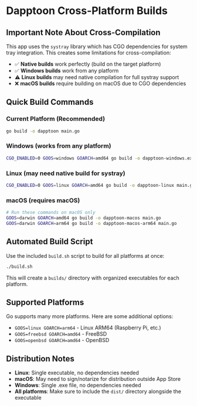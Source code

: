 # Dapptoon Cross-Platform Builds

## Important Note About Cross-Compilation

This app uses the `systray` library which has CGO dependencies for system tray integration. This creates some limitations for cross-compilation:

- ✅ **Native builds** work perfectly (build on the target platform)
- ✅ **Windows builds** work from any platform 
- ⚠️ **Linux builds** may need native compilation for full systray support
- ❌ **macOS builds** require building on macOS due to CGO dependencies

## Quick Build Commands

### Current Platform (Recommended)
```bash
go build -o dapptoon main.go
```

### Windows (works from any platform)
```bash
CGO_ENABLED=0 GOOS=windows GOARCH=amd64 go build -o dapptoon-windows.exe main.go
```

### Linux (may need native build for systray)
```bash
CGO_ENABLED=0 GOOS=linux GOARCH=amd64 go build -o dapptoon-linux main.go
```

### macOS (requires macOS)
```bash
# Run these commands on macOS only
GOOS=darwin GOARCH=amd64 go build -o dapptoon-macos main.go
GOOS=darwin GOARCH=arm64 go build -o dapptoon-macos-arm64 main.go
```

## Automated Build Script

Use the included `build.sh` script to build for all platforms at once:

```bash
./build.sh
```

This will create a `builds/` directory with organized executables for each platform.

## Supported Platforms

Go supports many more platforms. Here are some additional options:

- `GOOS=linux GOARCH=arm64` - Linux ARM64 (Raspberry Pi, etc.)
- `GOOS=freebsd GOARCH=amd64` - FreeBSD
- `GOOS=openbsd GOARCH=amd64` - OpenBSD

## Distribution Notes

- **Linux**: Single executable, no dependencies needed
- **macOS**: May need to sign/notarize for distribution outside App Store
- **Windows**: Single .exe file, no dependencies needed
- **All platforms**: Make sure to include the `dist/` directory alongside the executable